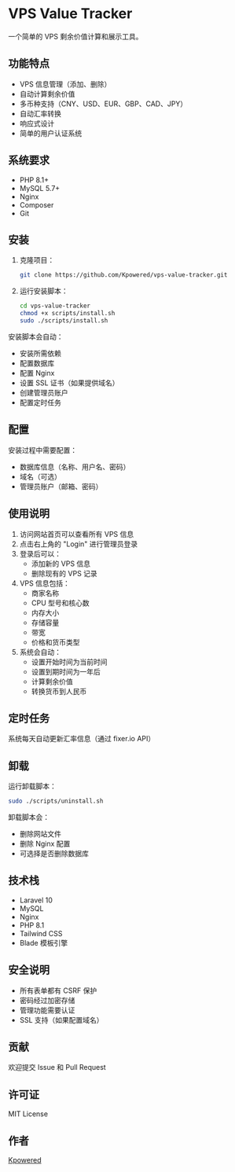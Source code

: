 # VPS Value Tracker

一个简单的 VPS 剩余价值计算和展示工具。

## 功能特点

- VPS 信息管理（添加、删除）
- 自动计算剩余价值
- 多币种支持（CNY、USD、EUR、GBP、CAD、JPY）
- 自动汇率转换
- 响应式设计
- 简单的用户认证系统

## 系统要求

- PHP 8.1+
- MySQL 5.7+
- Nginx
- Composer
- Git

## 安装

1. 克隆项目：
    ```bash
    git clone https://github.com/Kpowered/vps-value-tracker.git
    ```

2. 运行安装脚本：
    ```bash
    cd vps-value-tracker
    chmod +x scripts/install.sh
    sudo ./scripts/install.sh
    ```

安装脚本会自动：
- 安装所需依赖
- 配置数据库
- 配置 Nginx
- 设置 SSL 证书（如果提供域名）
- 创建管理员账户
- 配置定时任务

## 配置

安装过程中需要配置：
- 数据库信息（名称、用户名、密码）
- 域名（可选）
- 管理员账户（邮箱、密码）

## 使用说明

1. 访问网站首页可以查看所有 VPS 信息
2. 点击右上角的 "Login" 进行管理员登录
3. 登录后可以：
   - 添加新的 VPS 信息
   - 删除现有的 VPS 记录
4. VPS 信息包括：
   - 商家名称
   - CPU 型号和核心数
   - 内存大小
   - 存储容量
   - 带宽
   - 价格和货币类型
5. 系统会自动：
   - 设置开始时间为当前时间
   - 设置到期时间为一年后
   - 计算剩余价值
   - 转换货币到人民币

## 定时任务

系统每天自动更新汇率信息（通过 fixer.io API）

## 卸载

运行卸载脚本：
```bash
sudo ./scripts/uninstall.sh
```

卸载脚本会：
- 删除网站文件
- 删除 Nginx 配置
- 可选择是否删除数据库

## 技术栈

- Laravel 10
- MySQL
- Nginx
- PHP 8.1
- Tailwind CSS
- Blade 模板引擎

## 安全说明

- 所有表单都有 CSRF 保护
- 密码经过加密存储
- 管理功能需要认证
- SSL 支持（如果配置域名）

## 贡献

欢迎提交 Issue 和 Pull Request

## 许可证

MIT License

## 作者

[Kpowered](https://github.com/Kpowered)